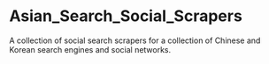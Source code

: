 # Asian_Search_Social_Scrapers
A collection of social search scrapers for a collection of Chinese and Korean search engines and social networks.
